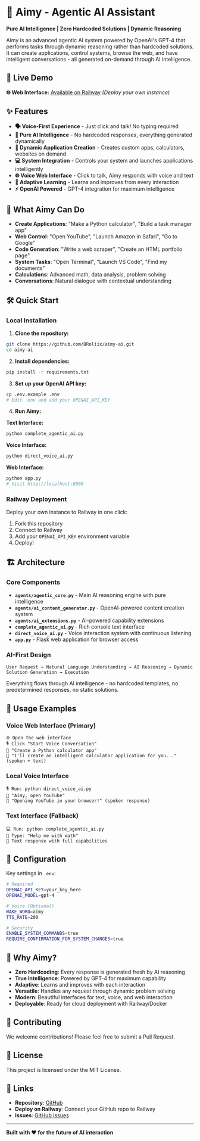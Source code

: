 # 🤖 Aimy - Agentic AI Assistant

**Pure AI Intelligence | Zero Hardcoded Solutions | Dynamic Reasoning**

Aimy is an advanced agentic AI system powered by OpenAI's GPT-4 that performs tasks through dynamic reasoning rather than hardcoded solutions. It can create applications, control systems, browse the web, and have intelligent conversations - all generated on-demand through AI intelligence.

## 🚀 Live Demo

**🌐 Web Interface:** [Available on Railway](https://railway.app) *(Deploy your own instance)*

## ✨ Features

- **🗣️ Voice-First Experience** - Just click and talk! No typing required
- **🧠 Pure AI Intelligence** - No hardcoded responses, everything generated dynamically
- **🎨 Dynamic Application Creation** - Creates custom apps, calculators, websites on demand  
- **💻 System Integration** - Controls your system and launches applications intelligently
- **🌐 Voice Web Interface** - Click to talk, Aimy responds with voice and text
- **🔄 Adaptive Learning** - Learns and improves from every interaction
- **⚡ OpenAI Powered** - GPT-4 integration for maximum intelligence

## 🎯 What Aimy Can Do

- **Create Applications**: "Make a Python calculator", "Build a task manager app"
- **Web Control**: "Open YouTube", "Launch Amazon in Safari", "Go to Google" 
- **Code Generation**: "Write a web scraper", "Create an HTML portfolio page"
- **System Tasks**: "Open Terminal", "Launch VS Code", "Find my documents"
- **Calculations**: Advanced math, data analysis, problem solving
- **Conversations**: Natural dialogue with contextual understanding

## 🛠️ Quick Start

### Local Installation

1. **Clone the repository:**
```bash
git clone https://github.com/BRoliix/aimy-ai.git
cd aimy-ai
```

2. **Install dependencies:**
```bash
pip install -r requirements.txt
```

3. **Set up your OpenAI API key:**
```bash
cp .env.example .env
# Edit .env and add your OPENAI_API_KEY
```

4. **Run Aimy:**

**Text Interface:**
```bash
python complete_agentic_ai.py
```

**Voice Interface:**
```bash
python direct_voice_ai.py
```

**Web Interface:**
```bash
python app.py
# Visit http://localhost:8000
```

### Railway Deployment

Deploy your own instance to Railway in one click:

1. Fork this repository
2. Connect to Railway
3. Add your `OPENAI_API_KEY` environment variable
4. Deploy!

## 🏗️ Architecture

### Core Components

- **`agents/agentic_core.py`** - Main AI reasoning engine with pure intelligence
- **`agents/ai_content_generator.py`** - OpenAI-powered content creation system  
- **`agents/ai_extensions.py`** - AI-powered capability extensions
- **`complete_agentic_ai.py`** - Rich console text interface
- **`direct_voice_ai.py`** - Voice interaction system with continuous listening
- **`app.py`** - Flask web application for browser access

### AI-First Design

```
User Request → Natural Language Understanding → AI Reasoning → Dynamic Solution Generation → Execution
```

Everything flows through AI intelligence - no hardcoded templates, no predetermined responses, no static solutions.

## 💬 Usage Examples

### Voice Web Interface (Primary)
```
🌐 Open the web interface
🎙️ Click "Start Voice Conversation"  
👤 "Create a Python calculator app"
🤖 "I'll create an intelligent calculator application for you..." (spoken + text)
```

### Local Voice Interface  
```
🎙️ Run: python direct_voice_ai.py
👤 "Aimy, open YouTube"
🤖 "Opening YouTube in your browser!" (spoken response)
```

### Text Interface (Fallback)
```
💻 Run: python complete_agentic_ai.py
👤 Type: "Help me with math"
🤖 Text response with full capabilities
```

## 🔧 Configuration

Key settings in `.env`:

```bash
# Required
OPENAI_API_KEY=your_key_here
OPENAI_MODEL=gpt-4

# Voice (Optional)
WAKE_WORD=aimy
TTS_RATE=200

# Security
ENABLE_SYSTEM_COMMANDS=true
REQUIRE_CONFIRMATION_FOR_SYSTEM_CHANGES=true
```

## 🌟 Why Aimy?

- **Zero Hardcoding**: Every response is generated fresh by AI reasoning
- **True Intelligence**: Powered by GPT-4 for maximum capability  
- **Adaptive**: Learns and improves with each interaction
- **Versatile**: Handles any request through dynamic problem solving
- **Modern**: Beautiful interfaces for text, voice, and web interaction
- **Deployable**: Ready for cloud deployment with Railway/Docker

## 🤝 Contributing

We welcome contributions! Please feel free to submit a Pull Request.

## 📄 License

This project is licensed under the MIT License.

## 🔗 Links

- **Repository**: [GitHub](https://github.com/BRoliix/aimy-ai)
- **Deploy on Railway**: Connect your GitHub repo to Railway
- **Issues**: [GitHub Issues](https://github.com/BRoliix/aimy-ai/issues)

---

**Built with ❤️ for the future of AI interaction**